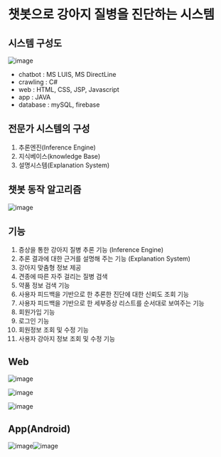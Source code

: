 # 챗봇으로 강아지 질병을 진단하는 시스템
## 시스템 구성도

![image](https://user-images.githubusercontent.com/32058390/161827585-07c6a2c8-0cfd-4b30-a797-67719579b618.png)

- chatbot : MS LUIS, MS DirectLine
- crawling : C#
- web : HTML, CSS, JSP, Javascript
- app : JAVA
- database : mySQL, firebase


## 전문가 시스템의 구성
1. 추론엔진(Inference Engine)
2. 지식베이스(knowledge Base)
3. 설명시스템(Explanation System)

## 챗봇 동작 알고리즘
![image](https://user-images.githubusercontent.com/32058390/161625151-bcc20ca4-cd5a-4358-9f90-f30f078e9cbd.png)

## 기능
1) 증상을 통한 강아지 질병 추론 기능 (Inference Engine)
2) 추론 결과에 대한 근거를 설명해 주는 기능 (Explanation System)
3) 강아지 맞춤형 정보 제공
4) 견종에 따른 자주 걸리는 질병 검색 
5) 약품 정보 검색 기능
6) 사용자 피드백을 기반으로 한 추론한 진단에 대한 신뢰도 조회 기능
7) 사용자 피드백을 기반으로 한 세부증상 리스트를 순서대로 보여주는 기능
8) 회원가입 기능
9) 로그인 기능
10) 회원정보 조회 및 수정 기능
11) 사용자 강아지 정보 조회 및 수정 기능


## Web

![image](https://user-images.githubusercontent.com/32058390/161827976-7eba8001-f6fd-411e-bed4-d1f7d9909d83.png)

![image](https://user-images.githubusercontent.com/32058390/161827988-a6361614-2eb7-4faf-894e-26578dc4f723.png)

![image](https://user-images.githubusercontent.com/32058390/161827997-e61c3a07-ff21-4ecd-afa0-17ee12e58732.png)


## App(Android)

![image](https://user-images.githubusercontent.com/32058390/161828007-ab511d2f-217d-4eb1-b333-bfdbd39466f3.png)![image](https://user-images.githubusercontent.com/32058390/161828018-d19f9822-864d-459c-a68f-eb428b9f6584.png)


